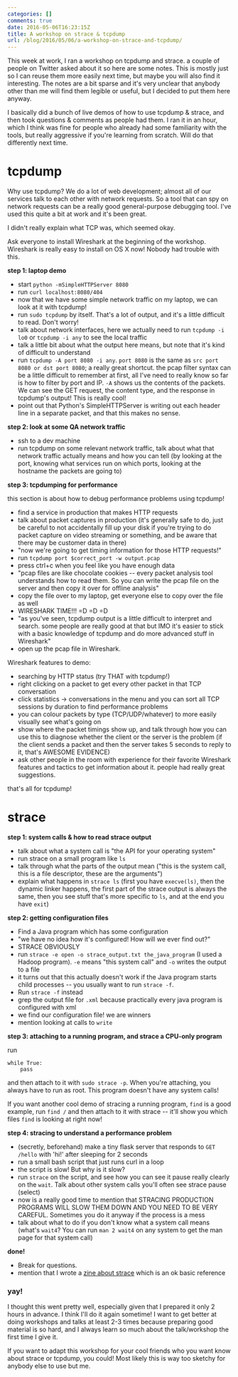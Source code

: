 ```yaml
---
categories: []
comments: true
date: 2016-05-06T16:23:15Z
title: A workshop on strace & tcpdump
url: /blog/2016/05/06/a-workshop-on-strace-and-tcpdump/
---
```


This week at work, I ran a workshop on tcpdump and strace. a couple of people on Twitter asked about it so here are some notes. This is mostly just so I can reuse them more easily next time, but maybe you will also find it interesting. The notes are a bit sparse and it's very unclear that anybody other than me will find them legible or useful, but I decided to put them here anyway.

I basically did a bunch of live demos of how to use tcpdump & strace, and then took questions & comments as people had them. I ran it in an hour, which I think was fine for people who already had some familiarity with the tools, but really aggressive if you're learning from scratch. Will do that differently next time.

# tcpdump

Why use tcpdump? We do a lot of web development; almost all of our services talk to each other with network requests. So a tool that can spy on network requests can be a really good general-purpose debugging tool. I've used this quite a bit at work and it's been great.

I didn't really explain what TCP was, which seemed okay.

Ask everyone to install Wireshark at the beginning of the workshop. Wireshark is really easy to install on OS X now! Nobody had trouble with this.

**step 1: laptop demo**

- start `python -mSimpleHTTPServer 8080`
- run `curl localhost:8080/404`
- now that we have some simple network traffic on my laptop, we can look at it with tcpdump!
- run `sudo tcpdump` by itself. That's a lot of output, and it's a little difficult to read. Don't worry!
- talk about network interfaces, here we actually need to run `tcpdump -i lo0` or `tcpdump -i any` to see the local traffic
- talk a little bit about what the output here means, but note that it's kind of difficult to understand
- run `tcpdump -A port 8080 -i any`. `port 8080` is the same as `src port 8080 or dst port 8080`; a really great shortcut. the pcap filter syntax can be a little difficult to remember at first, all I've need to really know so far is how to filter by port and IP. `-A` shows us the contents of the packets. We can see the GET request, the content type, and the response in tcpdump's output! This is really cool!
- point out that Python's SimpleHTTPServer is writing out each header line in a separate packet, and that this makes no sense.

**step 2: look at some QA network traffic**

- ssh to a dev machine
- run tcpdump on some relevant network traffic, talk about what that network traffic actually means and how you can tell (by looking at the port, knowing what services run on which ports, looking at the hostname the packets are going to)

**step 3: tcpdumping for performance**

this section is about how to debug performance problems using tcpdump!

- find a service in production that makes HTTP requests
- talk about packet captures in production (it's generally safe to do, just be careful to not accidentally fill up your disk if you're trying to do packet capture on video streaming or something, and be aware that there may be customer data in there)
- "now we're going to get timing information for those HTTP requests!"
- run `tcpdump port $correct_port -w output.pcap`
- press ctrl+c when you feel like you have enough data
- "pcap files are like chocolate cookies -- every packet analysis tool understands how to read them. So you can write the pcap file on the server and then copy it over for offline analysis"
- copy the file over to my laptop, get everyone else to copy over the file as well
- WIRESHARK TIME!!! =D =D =D 
- "as you've seen, tcpdump output is a little difficult to interpret and search. some people are really good at that but IMO it's easier to stick with a basic knowledge of tcpdump and do more advanced stuff in Wireshark"
- open up the pcap file in Wireshark.

Wireshark features to demo:

- searching by HTTP status (try THAT with tcpdump!)
- right clicking on a packet to get every other packet in that TCP conversation
- click statistics -> conversations in the menu and you can sort all TCP sessions by duration to find performance problems
- you can colour packets by type (TCP/UDP/whatever) to more easily visually see what's going on
- show where the packet timings show up, and talk through how you can use this to diagnose whether the client or the server is the problem (if the client sends a packet and then the server takes 5 seconds to reply to it, that's AWESOME EVIDENCE)
- ask other people in the room with experience for their favorite Wireshark features and tactics to get information about it. people had really great suggestions.

that's all for tcpdump!

# strace

**step 1: system calls & how to read strace output**

- talk about what a system call is "the API for your operating system"
- run strace on a small program like `ls`
- talk through what the parts of the output mean ("this is the system call, this is a file descriptor, these are the arguments")
- explain what happens in `strace ls` (first you have `execve(ls)`, then the dynamic linker happens, the first part of the strace output is always the same, then you see stuff that's more specific to `ls`, and at the end you have `exit`)

**step 2: getting configuration files**

- Find a Java program which has some configuration
- "we have no idea how it's configured! How will we ever find out?"
- STRACE OBVIOUSLY
- run `strace -e open -o strace_output.txt the_java_program` (I used a Hadoop program). `-e` means "this system call" and `-o` writes the output to a file
- it turns out that this actually doesn't work if the Java program starts child processes -- you usually want to run `strace -f`. 
- Run `strace -f` instead
- grep the output file for `.xml` because practically every java program is configured with xml
- we find our configuration file! we are winners
- mention looking at calls to `write` 

**step 3: attaching to a running program, and strace a CPU-only program**

run 

```
while True:
    pass
```

and then attach to it with `sudo strace -p`. When you're attaching, you always have to run as root. This program doesn't have any system calls!

If you want another cool demo of stracing a running program, `find` is a good example, run `find /` and then attach to it with strace -- it'll show you which files `find` is looking at right now!

**step 4: stracing to understand a performance problem**

- (secretly, beforehand) make a tiny flask server that responds to `GET /hello` with 'hi!' after sleeping for 2 seconds
- run a small bash script that just runs curl in a loop
- the script is slow! But why is it slow?
- run `strace` on the script, and see how you can see it pause really clearly on the `wait`. Talk about other system calls you'll often see strace pause (select)
- now is a really good time to mention that STRACING PRODUCTION PROGRAMS WILL SLOW THEM DOWN AND YOU NEED TO BE VERY CAREFUL. Sometimes you do it anyway if the process is a mess
- talk about what to do if you don't know what a system call means (what's `wait4`? You can run `man 2 wait4` on any system to get the man page for that system call)

**done!**

- Break for questions.
- mention that I wrote a [zine about strace](http://jvns.ca/blog/2015/04/14/strace-zine/) which is an ok basic reference 


### yay!

I thought this went pretty well, especially given that I prepared it only 2 hours in advance. I think I'll do it again sometime! I want to get better at doing workshops and talks at least 2-3 times because preparing good material is so hard, and I always learn so much about the talk/workshop the first time I give it.

If you want to adapt this workshop for your cool friends who you want know about strace or tcpdump, you could! Most likely this is way too sketchy for anybody else to use but me.